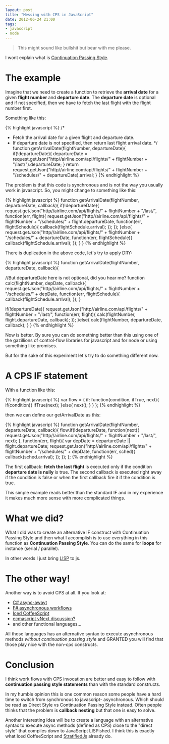 ```yaml
---
layout: post
title: "Messing with CPS in JavaScript"
date: 2012-06-24 21:00
tags: 
- javascript
- node
---
```


> This might sound like bullshit but bear with me please.

I wont explain what is [Continuation Passing Style](http://en.wikipedia.org/wiki/Continuation-passing_style).

The example
===========

Imagine that we need to create a function to retrieve the **arrival date** for a given **flight number** and **departure date**. The **departure date** is optional and if not specified, then we have to fetch the last flight with the flight number first. 

Something like this:

{% highlight javascript %}
/*
 * Fetch the arrival date for a given flight and departure date.
 * If departure date is not specified, then return last flight arrival date.
 */
function getArrivalDate(flightNumber, departureDate){
  if(!departureDate){
    departureDate = request.getJson("http//airline.com/api/flights/" + flightNumber + "/last/").departureDate;
  }
  return request.getJson("http//airline.com/api/flights/" + flightNumber + "/schedules/" + departureDate).arrival;
}
{% endhighlight %}


The problem is that this code is synchronous and is not the way you usually work in javascript. So, you might change to something like this:


{% highlight javascript %}
function getArrivalDate(flightNumber, departureDate, callback){
  if(!departureDate){
    request.getJson("http//airline.com/api/flights/" + flightNumber + "/last/", function(err, flight){
      request.getJson("http//airline.com/api/flights/" + flightNumber + "/schedules/" + flight.departureDate, function(err, flightSchedule){
        callback(flightSchedule.arrival);
      });
    });
  }else{
    request.getJson("http//airline.com/api/flights/" + flightNumber + "/schedules/" + departureDate, function(err, flightSchedule){
      callback(flightSchedule.arrival);
    });
  }
}
{% endhighlight %}

There is duplication in the above code, let's try to apply DRY:

{% highlight javascript %}
function getArrivalDate(flightNumber, departureDate, callback){

  //But departureDate here is not optional, did you hear me?
  function calc(flightNumber, depDate, callback){
    request.getJson("http//airline.com/api/flights/" + flightNumber + "/schedules/" + depDate, function(err, flightSchedule){
      callback(flightSchedule.arrival);
    });
  }

  if(!departureDate){
   request.getJson("http//airline.com/api/flights/" + flightNumber + "/last/", function(err, flight){
      calc(flightNumber, flight.departureDate, callback);
    });
  }else{
    calc(flightNumber, departureDate, callback);
  }
}
{% endhighlight %}

Now is better. By sure you can do something better than this using one of the gazillions of control-flow libraries for javascript and for node or using something like promises.

But for the sake of this experiment let's try to do something different now.

A CPS IF statement
==================

With a function like this:

{% highlight javascript %}
var flow = {
  if: function(condition, ifTrue, next){
    if(condition){
      ifTrue(next);
    }else{
      next();
    }
  }
};
{% endhighlight %}

then we can define our getArrivalDate as this:

{% highlight javascript %}
function getArrivalDate(flightNumber, departureDate, callback){
  flow.if(!departureDate, function(next){
    request.getJson("http//airline.com/api/flights/" + flightNumber + "/last/", next);
  }, function(err, flight){
    var depDate = departureDate || flight.departureDate;
    request.getJson("http//airline.com/api/flights/" + flightNumber + "/schedules/" + depDate, function(err, sched){
      callback(sched.arrival);
    });
  });
};
{% endhighlight %}

The first callback: **fetch the last flight** is executed only if the condition **departure date is nully** is true. The second callback is executed right away if the condition is false or when the first callback fire it if the condition is true.

This simple example reads better than the standard IF and in my experience it makes much more sense with more complicated things.

What we did?
============

What I did was to create an alternative IF construct with Continuation Passing Style and then what I accomplish is to use everything in this function as **Continuation Passing Style**. You can do the same for **loops** for instance (serial / parallel).

In other words I just bring [LISP](http://www.n-a-n-o.com/lisp/cmucl-tutorials/LISP-tutorial-17.html) to js.

The other way!
==============

Another way is to avoid CPS at all. If you look at:

* [C# async-awayt](http://bit.ly/MIVgZ6)
* [F# asynchronous workflows](http://msdn.microsoft.com/en-us/library/dd233250.aspx)
* [Iced CoffeeScript](http://maxtaco.github.com/coffee-script/)
* [ecmascript vNext discussion?](http://wiki.ecmascript.org/doku.php?id=strawman:deferred_functions)
* and other functional languages...

All those languages has an alternative syntax to execute asynchronous methods *without continuation passing style* and GRANTED you will find that those play nice with the non-cps constructs.

Conclusion
==========

I think work flows with CPS invocation are better and easy to follow with **continuation passing style statements** than with the standard constructs.

In my humble opinion this is one common reason some people have a hard time to switch from synchronous to javascript- asynchronous. Which should be read as Direct Style vs Continuation Passing Style instead. Often people thinks that the problem is **callback nesting** but that one is easy to solve. 

Another interesting idea will be to create a language with an alternative syntax to execute async methods (defined as CPS) close to the "direct style" that compiles down to JavaScript LISPished. I think this is exactly what Iced CoffeeScript and [StratifiedJs](http://onilabs.com/stratifiedjs) already do.